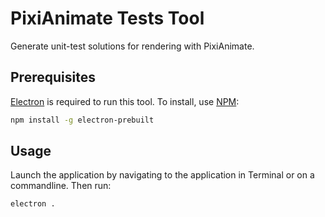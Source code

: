 # PixiAnimate Tests Tool

Generate unit-test solutions for rendering with PixiAnimate.

## Prerequisites

[Electron](http://electron.atom.io) is required to run this tool. To install, use [NPM](https://www.npmjs.com/):

```bash
npm install -g electron-prebuilt
```

## Usage

Launch the application by navigating to the application in Terminal or on a commandline. Then run:

```bash
electron .
```